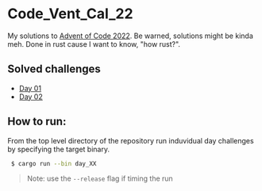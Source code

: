 # Code_Vent_Cal_22
My solutions to [Advent of Code 2022](https://adventofcode.com/2022). Be warned, solutions might be kinda meh. Done in rust cause I want to know, "how rust?". 

## Solved challenges

- [Day 01](https://github.com/Kersplash99/Code_Vent_Cal_22/blob/main/src/bin/day_01.rs)
- [Day 02](https://github.com/Kersplash99/Code_Vent_Cal_22/blob/main/src/bin/day_02.rs)



## How to run:

From the top level directory of the repository run induvidual day challenges by specifying the target binary.

```bash
 $ cargo run --bin day_XX
```

> Note: use the ```--release``` flag if timing the run
